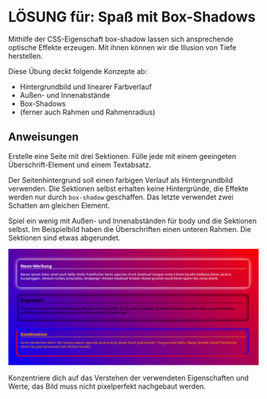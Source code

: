 # LÖSUNG für: Spaß mit Box-Shadows

Mithilfe der CSS-Eigenschaft box-shadow lassen sich ansprechende optische Effekte erzeugen. Mit ihnen können wir die Illusion von Tiefe herstellen.

Diese Übung deckt folgende Konzepte ab:
* Hintergrundbild und linearer Farbverlauf
* Außen- und Innenabstände
* Box-Shadows
* (ferner auch Rahmen und Rahmenradius)

## Anweisungen

Erstelle eine Seite mit drei Sektionen. Fülle jede mit einem geeingeten Überschrift-Element und einem Textabsatz.

Der Seitenhintergrund soll einen farbigen Verlauf als Hintergrundbild verwenden.
Die Sektionen selbst erhalten keine Hintergründe, die Effekte werden nur durch `box-shadow` geschaffen. Das letzte verwendet zwei Schatten am gleichen Element.

Spiel ein wenig mit Außen- und Innenabständen für body und die Sektionen selbst. Im Beispielbild haben die Überschriften einen unteren Rahmen. Die Sektionen sind etwas abgerundet.

![Beispiel](referenz.png)

Konzentriere dich auf das Verstehen der verwendeten Eigenschaften und Werte, das Bild muss nicht pixelperfekt nachgebaut werden.
